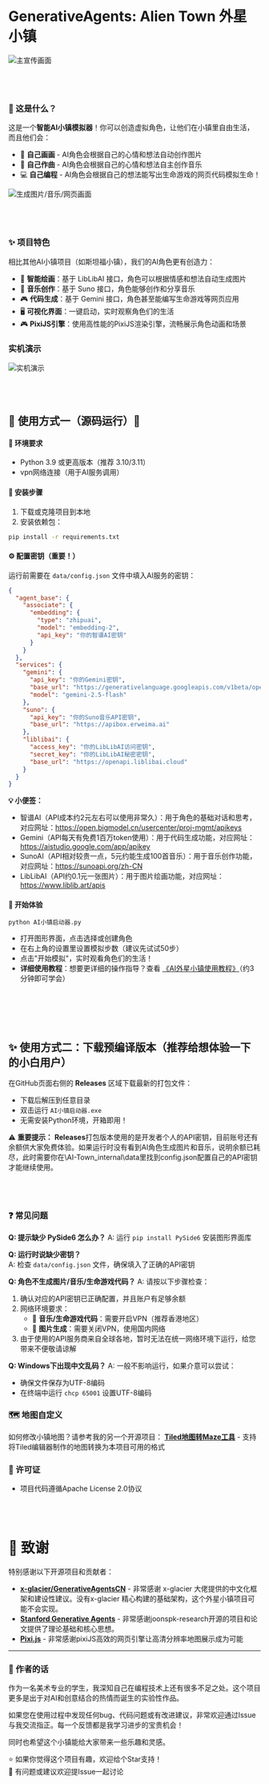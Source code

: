 #  GenerativeAgents: Alien Town 外星小镇

![主宣传画面](github页面图片/主宣传画面.gif)
<br>
<br>
<br>
<br>
### 🎯 这是什么？
这是一个**智能AI小镇模拟器**！你可以创造虚拟角色，让他们在小镇里自由生活，而且他们会：
- 🎨 **自己画画** - AI角色会根据自己的心情和想法自动创作图片
- 🎵 **自己作曲** - AI角色会根据自己的心情和想法自主创作音乐  
- 💻 **自己编程** - AI角色会根据自己的想法能写出生命游戏的网页代码模拟生命！


![生成图片/音乐/网页画面](github页面图片/生成图片音乐网页画面.gif)
<br>
<br>
<br>
<br>
### ✨ 项目特色
相比其他AI小镇项目（如斯坦福小镇），我们的AI角色更有创造力：
- 🎨 **智能绘画**：基于 LibLibAI 接口，角色可以根据情感和想法自动生成图片
- 🎵 **音乐创作**：基于 Suno 接口，角色能够创作和分享音乐
- 🎮 **代码生成**：基于 Gemini 接口，角色甚至能编写生命游戏等网页应用
- 🖥️ **可视化界面**：一键启动，实时观察角色们的生活
- 🎮 **PixiJS引擎**：使用高性能的PixiJS渲染引擎，流畅展示角色动画和场景


### 实机演示
![实机演示](github页面图片/主页实机画面.gif)
<br>
<br>
<br>
<br>

## 🚀 使用方式一（源码运行）🚀

#### 🔧 环境要求
- Python 3.9 或更高版本（推荐 3.10/3.11）
- vpn网络连接（用于AI服务调用）

#### 💾 安装步骤
1. 下载或克隆项目到本地
2. 安装依赖包：
```bash
pip install -r requirements.txt
```

#### ⚙️ 配置密钥（重要！）
运行前需要在 `data/config.json` 文件中填入AI服务的密钥：

```json
{
  "agent_base": {
    "associate": {
      "embedding": {
        "type": "zhipuai",
        "model": "embedding-2",
        "api_key": "你的智谱AI密钥"
      }
    }
  },
  "services": {
    "gemini": { 
      "api_key": "你的Gemini密钥", 
      "base_url": "https://generativelanguage.googleapis.com/v1beta/openai/",
      "model": "gemini-2.5-flash"
    },
    "suno": { 
      "api_key": "你的Suno音乐API密钥", 
      "base_url": "https://apibox.erweima.ai"
    },
    "liblibai": { 
      "access_key": "你的LibLibAI访问密钥", 
      "secret_key": "你的LibLibAI秘密密钥", 
      "base_url": "https://openapi.liblibai.cloud"
    }
  }
}
```

**💡 小便签：**
- 智谱AI（API成本约2元左右可以使用非常久）：用于角色的基础对话和思考，对应网址：https://open.bigmodel.cn/usercenter/proj-mgmt/apikeys
- Gemini（API每天有免费1百万token使用）：用于代码生成功能，对应网址：https://aistudio.google.com/app/apikey
- SunoAI（API相对较贵一点，5元约能生成100首音乐）：用于音乐创作功能，对应网址：https://sunoapi.org/zh-CN
- LibLibAI（API约0.1元一张图片）：用于图片绘画功能，对应网址：https://www.liblib.art/apis

#### 🚀 开始体验

```bash
python AI小镇启动器.py
```
- 打开图形界面，点击选择或创建角色
- 在右上角的设置里设置模拟步数（建议先试试50步）
- 点击"开始模拟"，实时观看角色们的生活！
-  **详细使用教程**：想要更详细的操作指导？查看 [《AI外星小镇使用教程》](github页面图片/AI外星小镇使用教程.pdf)（约3分钟即可学会）
  <br>
  <br>
  <br>
  <br>




##  ✨ 使用方式二：下载预编译版本（推荐给想体验一下的小白用户） 
在GitHub页面右侧的 **Releases** 区域下载最新的打包文件：
- 下载后解压到任意目录
- 双击运行 `AI小镇启动器.exe`
- 无需安装Python环境，开箱即用！

⚠️ **重要提示：** 
**Releases**打包版本使用的是开发者个人的API密钥，目前账号还有余额供大家免费体验。如果运行时没有看到AI角色生成图片和音乐，说明余额已耗尽，此时需要你在\AI-Town\_internal\data里找到config.json配置自己的API密钥才能继续使用。
<br>
<br>
<br>
<br>


### ❓ 常见问题

**Q: 提示缺少 PySide6 怎么办？**
A: 运行 `pip install PySide6` 安装图形界面库

**Q: 运行时说缺少密钥？**  
A: 检查 `data/config.json` 文件，确保填入了正确的API密钥

**Q: 角色不生成图片/音乐/生命游戏代码？**
A: 请按以下步骤检查：
1. 确认对应的API密钥已正确配置，并且账户有足够余额
2. 网络环境要求：
   - 🎵 **音乐/生命游戏代码**：需要开启VPN（推荐香港地区）
   - 🎨 **图片生成**：需要关闭VPN，使用国内网络
3. 由于使用的API服务商来自全球各地，暂时无法在统一网络环境下运行，给您带来不便敬请谅解

**Q: Windows下出现中文乱码？**
A: 一般不影响运行，如果介意可以尝试：
- 确保文件保存为UTF-8编码
- 在终端中运行 `chcp 65001` 设置UTF-8编码



### 🗺️ 地图自定义
如何修改小镇地图？请参考我的另一个开源项目：
**[Tiled地图转Maze工具](https://github.com/jiejieje/tiled_to_maze.json)** - 支持将Tiled编辑器制作的地图转换为本项目可用的格式



### 📄 许可证
- 项目代码遵循Apache License 2.0协议

<br>
<br>


#  🙏 致谢
特别感谢以下开源项目和贡献者：

- **[x-glacier/GenerativeAgentsCN](https://github.com/x-glacier/GenerativeAgentsCN)** - 非常感谢 x-glacier 大佬提供的中文化框架和建设性建议。没有x-glacier 精心构建的基础架构，这个外星小镇项目可能不会实现。
- **[Stanford Generative Agents](https://github.com/joonspk-research/generative_agents)** - 非常感谢joonspk-research开源的项目和论文提供了理论基础和核心思想。
- **[Pixi.js](https://github.com/pixijs/pixijs)** - 非常感谢pixiJS高效的网页引擎让高清分辨率地图展示成为可能


---

### 💌 作者的话
作为一名美术专业的学生，我深知自己在编程技术上还有很多不足之处。这个项目更多是出于对AI和创意结合的热情而诞生的实验性作品。

如果您在使用过程中发现任何bug、代码问题或有改进建议，非常欢迎通过Issue与我交流指正。每一个反馈都是我学习进步的宝贵机会！

同时也希望这个小镇能给大家带来一些乐趣和灵感。

⭐ 如果你觉得这个项目有趣，欢迎给个Star支持！  
💬 有问题或建议欢迎提Issue一起讨论  




